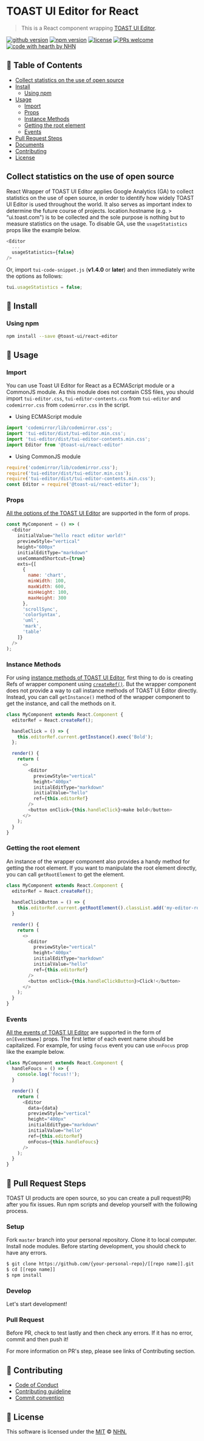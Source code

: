 # TOAST UI Editor for React

> This is a React component wrapping [TOAST UI Editor](https://github.com/nhnent/tui.editor).

[![github version](https://img.shields.io/github/release/nhnent/toast-ui.react-editor.svg)](https://github.com/nhnent/toast-ui.react-editor/releases/latest)
[![npm version](https://img.shields.io/npm/v/@toast-ui/react-editor.svg)](https://www.npmjs.com/package/@toast-ui/react-editor)
[![license](https://img.shields.io/github/license/nhnent/toast-ui.react-editor.svg)](https://github.com/nhnent/toast-ui.react-editor/blob/master/LICENSE)
[![PRs welcome](https://img.shields.io/badge/PRs-welcome-ff69b4.svg)](https://github.com/nhnent/toast-ui.react-editor/issues?q=is%3Aissue+is%3Aopen+label%3A%22help+wanted%22)
[![code with hearth by NHN](https://img.shields.io/badge/%3C%2F%3E%20with%20%E2%99%A5%20by-NHN-ff1414.svg)](https://github.com/nhnent)

## 🚩 Table of Contents
* [Collect statistics on the use of open source](#collect-statistics-on-the-use-of-open-source)
* [Install](#-install)
    * [Using npm](#using-npm)
* [Usage](#-usage)
    * [Import](#import)
    * [Props](#props)
    * [Instance Methods](#instance-methods)
    * [Getting the root element](#getting-the-root-element)
    * [Events](#events)
* [Pull Request Steps](#-pull-request-steps)
* [Documents](#-documents)
* [Contributing](#-contributing)
* [License](#-license)

## Collect statistics on the use of open source

React Wrapper of TOAST UI Editor applies Google Analytics (GA) to collect statistics on the use of open source, in order to identify how widely TOAST UI Editor is used throughout the world. It also serves as important index to determine the future course of projects. location.hostname (e.g. > “ui.toast.com") is to be collected and the sole purpose is nothing but to measure statistics on the usage. To disable GA, use the `usageStatistics` props like the example below.

```js
<Editor 
  ...
  usageStatistics={false} 
/>
```

Or, import `tui-code-snippet.js` (**v1.4.0** or **later**) and then immediately write the options as follows:
```js
tui.usageStatistics = false;
```

## 💾 Install

### Using npm

```sh
npm install --save @toast-ui/react-editor
```

## 🔡 Usage

### Import

You can use Toast UI Editor for React as a ECMAScript module or a CommonJS module. As this module does not contain CSS files, you should import `tui-editor.css`, `tui-editor-contents.css` from `tui-editor` and `codemirror.css` from `codemirror.css` in the script. 

* Using ECMAScript module

```js
import 'codemirror/lib/codemirror.css';
import 'tui-editor/dist/tui-editor.min.css';
import 'tui-editor/dist/tui-editor-contents.min.css';
import Editor from '@toast-ui/react-editor'
```

* Using CommonJS module

```js
require('codemirror/lib/codemirror.css');
require('tui-editor/dist/tui-editor.min.css');
require('tui-editor/dist/tui-editor-contents.min.css');
const Editor = require('@toast-ui/react-editor');
```

### Props

[All the options of the TOAST UI Editor](https://nhnent.github.io/tui.editor/api/latest/ToastUIEditor.html#ToastUIEditor) are supported in the form of props.

```js
const MyComponent = () => (
  <Editor
    initialValue="hello react editor world!"
    previewStyle="vertical"
    height="600px"
    initialEditType="markdown"
    useCommandShortcut={true}
    exts={[
      {
        name: 'chart',
        minWidth: 100,
        maxWidth: 600,
        minHeight: 100,
        maxHeight: 300
      },
      'scrollSync',
      'colorSyntax',
      'uml',
      'mark',
      'table'
    ]}
  />
);
```

### Instance Methods

For using [instance methods of TOAST UI Editor](https://nhnent.github.io/tui.editor/api/latest/ToastUIEditor.html#.defineExtension), first thing to do is creating Refs of wrapper component using [`createRef()`](https://reactjs.org/docs/refs-and-the-dom.html#creating-refs). But the wrapper component does not provide a way to call instance methods of TOAST UI Editor directly. Instead, you can call `getInstance()` method of the wrapper component to get the instance, and call the methods on it.

```js
class MyComponent extends React.Component {
  editorRef = React.createRef();

  handleClick = () => {
    this.editorRef.current.getInstance().exec('Bold');
  };

  render() {
    return (
      <>
        <Editor
          previewStyle="vertical"
          height="400px"
          initialEditType="markdown"
          initialValue="hello"
          ref={this.editorRef}
        />
        <button onClick={this.handleClick}>make bold</button>
      </>
    );
  }
}
```

### Getting the root element

An instance of the wrapper component also provides a handy method for getting the root element. If you want to manipulate the root element directly, you can call `getRootElement` to get the element.

```js
class MyComponent extends React.Component {
  editorRef = React.createRef();
  
  handleClickButton = () => {
    this.editorRef.current.getRootElement().classList.add('my-editor-root');
  }

  render() {
    return (
      <>
        <Editor
          previewStyle="vertical"
          height="400px"
          initialEditType="markdown"
          initialValue="hello"
          ref={this.editorRef}
        />
        <button onClick={this.handleClickButton}>Click!</button>
      </>
    );
  }
}
```

### Events
[All the events of TOAST UI Editor](https://nhnent.github.io/tui.editor/api/latest/ToastUIEditor.html#focus) are supported in the form of `on[EventName]` props. The first letter of each event name should be capitalized. For example, for using `focus` event you can use `onFocus` prop like the example below.

```js
class MyComponent extends React.Component {
  handleFoucs = () => {
    console.log('focus!!');
  }

  render() {
    return (
      <Editor 
        data={data} 
        previewStyle="vertical"
        height="400px"
        initialEditType="markdown"
        initialValue="hello"
        ref={this.editorRef}
        onFocus={this.handleFoucs}
      />
    );
  }
}
```

## 🔧 Pull Request Steps

TOAST UI products are open source, so you can create a pull request(PR) after you fix issues.
Run npm scripts and develop yourself with the following process.

### Setup

Fork `master` branch into your personal repository.
Clone it to local computer. Install node modules.
Before starting development, you should check to have any errors.

``` sh
$ git clone https://github.com/{your-personal-repo}/[[repo name]].git
$ cd [[repo name]]
$ npm install
```

### Develop

Let's start development!

### Pull Request

Before PR, check to test lastly and then check any errors.
If it has no error, commit and then push it!

For more information on PR's step, please see links of Contributing section.

## 💬 Contributing
* [Code of Conduct](https://github.com/nhnent/toast-ui.react-editor/blob/master/CODE_OF_CONDUCT.md)
* [Contributing guideline](https://github.com/nhnent/toast-ui.react-editor/blob/master/CONTRIBUTING.md)
* [Commit convention](https://github.com/nhnent/toast-ui.react-editor/blob/master/docs/COMMIT_MESSAGE_CONVENTION.md)

## 📜 License
This software is licensed under the [MIT](./LICENSE) © [NHN.](https://github.com/nhnent)
